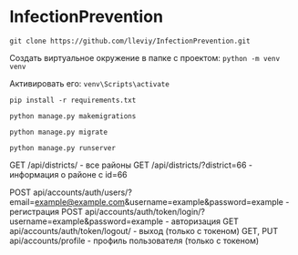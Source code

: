 # InfectionPrevention

```git clone https://github.com/lleviy/InfectionPrevention.git```

Создать виртуальное окружение в папке с проектом: ```python -m venv venv```

Активировать его: ```venv\Scripts\activate```

```
pip install -r requirements.txt

python manage.py makemigrations

python manage.py migrate

python manage.py runserver

```

GET /api/districts/ - все районы
GET /api/districts/?district=66 - информация о районе с id=66 

POST api/accounts/auth/users/?email=example@example.com&username=example&password=example - регистрация
POST api/accounts/auth/token/login/?username=example&password=example - авторизация
GET api/accounts/auth/token/logout/ - выход (только с токеном)
GET, PUT api/accounts/profile - профиль пользователя (только с токеном)
